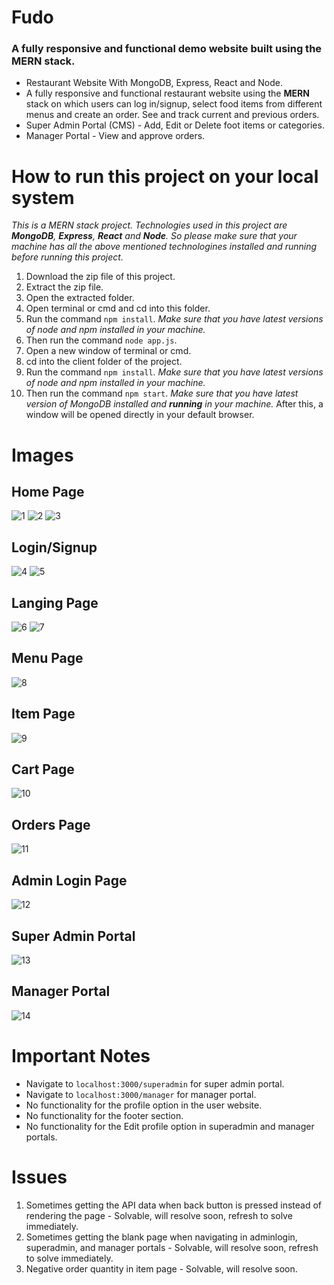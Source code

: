 # Fudo
### A fully responsive and functional demo website built using the MERN stack.

- Restaurant Website With MongoDB, Express, React and Node.
- A fully responsive and functional restaurant website using the **MERN** stack on which users can log in/signup, select food items from different menus and create an order. See and track current and previous orders.
- Super Admin Portal (CMS) - Add, Edit or Delete foot items or categories.
- Manager Portal - View and approve orders.

# How to run this project on your local system
*This is a MERN stack project. Technologies used in this project are **MongoDB**, **Express**, **React** and **Node**. So please make sure that your machine has all the above mentioned technologines installed and running before running this project.*

1. Download the zip file of this project.
2. Extract the zip file.
3. Open the extracted folder.
4. Open terminal or cmd and cd into this folder.
5. Run the command `npm install`. *Make sure that you have latest versions of node and npm installed in your machine.*
6. Then run the command `node app.js`.
7. Open a new window of terminal or cmd.
8. cd into the client folder of the project.
9. Run the command `npm install`. *Make sure that you have latest versions of node and npm installed in your machine.*
10. Then run the command `npm start`. *Make sure that you have latest version of MongoDB installed and **running** in your machine.* After this, a window will be opened directly in your default browser.

# Images
[1]: /images/home1.png
[2]: /images/home2.png
[3]: /images/home3.png
[4]: /images/login.png
[5]: /images/signup.png
[6]: /images/landing1.png
[7]: /images/landing2.png
[8]: /images/menu.png
[9]: /images/item.png
[10]: /images/cart.png
[11]: /images/orders.png
[12]: /images/adminlogin.png
[13]: /images/superadmin.png
[14]: /images/manager.png

## Home Page
![1]
![2]
![3]
## Login/Signup
![4]
![5]
## Langing Page
![6]
![7]
## Menu Page
![8]
## Item Page
![9]
## Cart Page
![10]
## Orders Page
![11]
## Admin Login Page
![12]
## Super Admin Portal
![13]
## Manager Portal
![14]

# Important Notes
- Navigate to `localhost:3000/superadmin` for super admin portal.
- Navigate to `localhost:3000/manager` for manager portal.
- No functionality for the profile option in the user website.
- No functionality for the footer section.
- No functionality for the Edit profile option in superadmin and manager portals.

# Issues
1. Sometimes getting the API data when back button is pressed instead of rendering the page - Solvable, will resolve soon, refresh to solve immediately.
2. Sometimes getting the blank page when navigating in adminlogin, superadmin, and manager portals - Solvable, will resolve soon, refresh to solve immediately.
3. Negative order quantity in item page - Solvable, will resolve soon.

